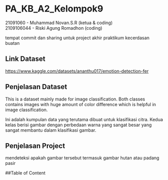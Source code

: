 # PA_KB_A2_Kelompok9

21091060 - Muhammad Novan.S.R (ketua & coding) \
2109106044 - Riski Agung Romadhon (coding)

tempat commit dan sharing untuk project akhir praktikum kecerdasan buatan

## Link Dataset
https://www.kaggle.com/datasets/ananthu017/emotion-detection-fer

## Penjelasan Dataset
This is a dataset mainly made for image classification. Both classes 
contains images with huge amount of color difference which is helpful in
image classification.

Ini adalah kumpulan data yang terutama dibuat untuk klasifikasi citra. Kedua kelas berisi gambar dengan perbedaan warna yang sangat besar yang sangat membantu dalam klasifikasi gambar.
 
## Penjelasan Project
mendeteksi apakah gambar tersebut termasuk gambar hutan atau padang pasir

##Table of Content
